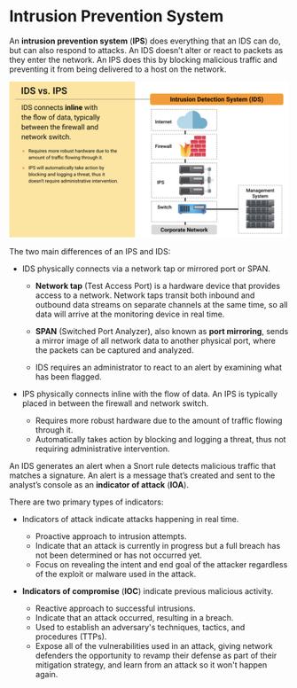# **Intrusion Prevention System**

An **intrusion prevention system** (**IPS**) does everything that an IDS can do, but can also respond to attacks. An IDS doesn’t alter or react to packets as they enter the network. An IPS does this by blocking malicious traffic and preventing it from being delivered to a host on the network.

![IDS vs IPS](Week-11/2/Images/IDSvsIPS.png)

The two main differences of an IPS and IDS:

- IDS physically connects via a network tap or mirrored port or SPAN.

  - **Network tap** (Test Access Port) is a hardware device that provides access to a network. Network taps transit both inbound and outbound data streams on separate channels at the same time, so all data will arrive at the monitoring device in real time.

  - **SPAN** (Switched Port Analyzer), also known as **port mirroring**, sends a mirror image of all network data to another physical port, where the packets can be captured and analyzed.

  - IDS requires an administrator to react to an alert by examining what has been flagged.

- IPS physically connects inline with the flow of data. An IPS is typically placed in between the firewall and network switch. 

  - Requires more robust hardware due to the amount of traffic flowing through it.
  - Automatically takes action by blocking and logging a threat, thus not requiring administrative intervention.

An IDS generates an alert when a Snort rule detects malicious traffic that matches a signature. An alert is a message that’s created and sent to the analyst’s console as an **indicator of attack** (**IOA**).

There are two primary types of indicators:

- Indicators of attack indicate attacks happening in real time.
  - Proactive approach to intrusion attempts.
  - Indicate that an attack is currently in progress but a full breach has not been determined or has not occurred yet. 
  - Focus on revealing the intent and end goal of the attacker regardless of the exploit or malware used in the attack.

- **Indicators of compromise** (**IOC**) indicate previous malicious activity. 

  - Reactive approach to successful intrusions.
  - Indicate that an attack occurred, resulting in a breach.
  - Used to establish an adversary's techniques, tactics, and procedures (TTPs).
  - Expose all of the vulnerabilities used in an attack, giving network defenders the opportunity to revamp their defense as part of their mitigation strategy, and learn from an attack so it won't happen again.

